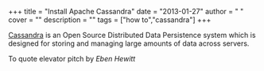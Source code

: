 
+++
title = "Install Apache Cassandra"
date = "2013-01-27"
author = " "
cover = ""
description = ""
tags = ["how to","cassandra"]
+++

[Cassandra](http://cassandra.apache.org) is an Open Source Distributed Data Persistence system which is designed for storing and managing large amounts of data across servers.

 To quote elevator pitch by *Eben Hewitt* 



